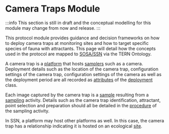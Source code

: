 # Camera Traps Module

:::info
This section is still in draft and the conceptual modelling for this module may change from now and release.
:::

This protocol module provides guidance and decision frameworks on how to deploy camera traps at monitoring sites and how to target specific species of fauna with attractants. This page will detail how the concepts used in the protocol are mapped to [SOSA/SSN](https://www.w3.org/TR/vocab-ssn/) via the TERN Ontology.

A camera trap is a [platform](http://www.w3.org/ns/sosa/Platform) that hosts [samplers](https://w3id.org/tern/ontologies/tern/Sampler) such as a camera. Deployment details such as the location of the camera trap, configuration settings of the camera trap, configuration settings of the camera as well as the deployment period are all recorded as [attributes](https://w3id.org/tern/ontologies/tern/Attribute) of the [deployment](https://w3id.org/tern/ontologies/tern/Deployment) class.

Each image captured by the camera trap is a [sample](https://w3id.org/tern/ontologies/tern/Sample) resulting from a [sampling](https://w3id.org/tern/ontologies/tern/Sampling) activity. Details such as the camera trap identification, attractant, point selection and preparation should all be detailed in the [procedure](https://linkeddata.tern.org.au/viewers/tern-ontology?uri=https://w3id.org/tern/shapes/tern/sosa-usedProcedure) of the sampling activity.

In SSN, a platform may host other platforms as well. In this case, the camera trap has a relationship indicating it is hosted on an ecological [site](https://w3id.org/tern/ontologies/tern/Site).

